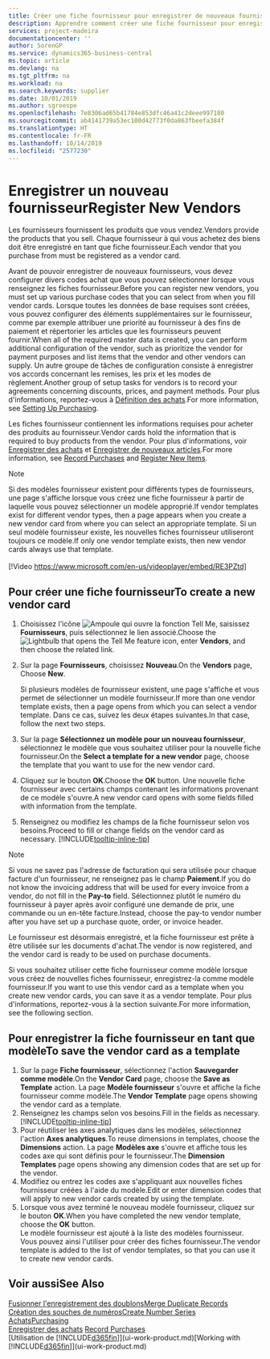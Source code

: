 ```yaml
---
title: Créer une fiche fournisseur pour enregistrer de nouveaux fournisseurs | Microsoft Docs
description: Apprendre comment créer une fiche fournisseur pour enregistrer un nouveau fournisseur.
services: project-madeira
documentationcenter: ''
author: SorenGP
ms.service: dynamics365-business-central
ms.topic: article
ms.devlang: na
ms.tgt_pltfrm: na
ms.workload: na
ms.search.keywords: supplier
ms.date: 10/01/2019
ms.author: sgroespe
ms.openlocfilehash: 7e8306ad65b41784e853dfc46a41c2deee997180
ms.sourcegitcommit: ab4141739a53ec100d42773f0da863fbeefa384f
ms.translationtype: HT
ms.contentlocale: fr-FR
ms.lasthandoff: 10/14/2019
ms.locfileid: "2577230"
---
```

# <a name="register-new-vendors"></a><span data-ttu-id="cbe46-103">Enregistrer un nouveau fournisseur</span><span class="sxs-lookup"><span data-stu-id="cbe46-103">Register New Vendors</span></span>
<span data-ttu-id="cbe46-104">Les fournisseurs fournissent les produits que vous vendez.</span><span class="sxs-lookup"><span data-stu-id="cbe46-104">Vendors provide the products that you sell.</span></span> <span data-ttu-id="cbe46-105">Chaque fournisseur à qui vous achetez des biens doit être enregistré en tant que fiche fournisseur.</span><span class="sxs-lookup"><span data-stu-id="cbe46-105">Each vendor that you purchase from must be registered as a vendor card.</span></span>

<span data-ttu-id="cbe46-106">Avant de pouvoir enregistrer de nouveaux fournisseurs, vous devez configurer divers codes achat que vous pouvez sélectionner lorsque vous renseignez les fiches fournisseur.</span><span class="sxs-lookup"><span data-stu-id="cbe46-106">Before you can register new vendors, you must set up various purchase codes that you can select from when you fill vendor cards.</span></span> <span data-ttu-id="cbe46-107">Lorsque toutes les données de base requises sont créées, vous pouvez configurer des éléments supplémentaires sur le fournisseur, comme par exemple attribuer une priorité au fournisseur à des fins de paiement et répertorier les articles que les fournisseurs peuvent fournir.</span><span class="sxs-lookup"><span data-stu-id="cbe46-107">When all of the required master data is created, you can perform additional configuration of the vendor, such as prioritize the vendor for payment purposes and list items that the vendor and other vendors can supply.</span></span> <span data-ttu-id="cbe46-108">Un autre groupe de tâches de configuration consiste à enregistrer vos accords concernant les remises, les prix et les modes de règlement.</span><span class="sxs-lookup"><span data-stu-id="cbe46-108">Another group of setup tasks for vendors is to record your agreements concerning discounts, prices, and payment methods.</span></span> <span data-ttu-id="cbe46-109">Pour plus d'informations, reportez-vous à [Définition des achats](purchasing-setup-purchasing.md).</span><span class="sxs-lookup"><span data-stu-id="cbe46-109">For more information, see [Setting Up Purchasing](purchasing-setup-purchasing.md).</span></span>

<span data-ttu-id="cbe46-110">Les fiches fournisseur contiennent les informations requises pour acheter des produits au fournisseur.</span><span class="sxs-lookup"><span data-stu-id="cbe46-110">Vendor cards hold the information that is required to buy products from the vendor.</span></span> <span data-ttu-id="cbe46-111">Pour plus d'informations, voir [Enregistrer des achats](purchasing-how-record-purchases.md) et [Enregistrer de nouveaux articles](inventory-how-register-new-items.md).</span><span class="sxs-lookup"><span data-stu-id="cbe46-111">For more information, see [Record Purchases](purchasing-how-record-purchases.md) and [Register New Items](inventory-how-register-new-items.md).</span></span>

> [!NOTE]  
>   <span data-ttu-id="cbe46-112">Si des modèles fournisseur existent pour différents types de fournisseurs, une page s'affiche lorsque vous créez une fiche fournisseur à partir de laquelle vous pouvez sélectionner un modèle approprié.</span><span class="sxs-lookup"><span data-stu-id="cbe46-112">If vendor templates exist for different vendor types, then a page appears when you create a new vendor card from where you can select an appropriate template.</span></span> <span data-ttu-id="cbe46-113">Si un seul modèle fournisseur existe, les nouvelles fiches fournisseur utiliseront toujours ce modèle.</span><span class="sxs-lookup"><span data-stu-id="cbe46-113">If only one vendor template exists, then new vendor cards always use that template.</span></span>
<br><br>
> [!Video https://www.microsoft.com/en-us/videoplayer/embed/RE3PZtd]

## <a name="to-create-a-new-vendor-card"></a><span data-ttu-id="cbe46-114">Pour créer une fiche fournisseur</span><span class="sxs-lookup"><span data-stu-id="cbe46-114">To create a new vendor card</span></span>
1. <span data-ttu-id="cbe46-115">Choisissez l'icône ![Ampoule qui ouvre la fonction Tell Me](media/ui-search/search_small.png "Dites-moi ce que vous voulez faire"), saisissez **Fournisseurs**, puis sélectionnez le lien associé.</span><span class="sxs-lookup"><span data-stu-id="cbe46-115">Choose the ![Lightbulb that opens the Tell Me feature](media/ui-search/search_small.png "Tell me what you want to do") icon, enter **Vendors**, and then choose the related link.</span></span>  
2. <span data-ttu-id="cbe46-116">Sur la page **Fournisseurs**, choisissez **Nouveau**.</span><span class="sxs-lookup"><span data-stu-id="cbe46-116">On the **Vendors** page, Choose **New**.</span></span>

    <span data-ttu-id="cbe46-117">Si plusieurs modèles de fournisseur existent, une page s'affiche et vous permet de sélectionner un modèle fournisseur.</span><span class="sxs-lookup"><span data-stu-id="cbe46-117">If more than one vendor template exists, then a page opens from which you can select a vendor template.</span></span> <span data-ttu-id="cbe46-118">Dans ce cas, suivez les deux étapes suivantes.</span><span class="sxs-lookup"><span data-stu-id="cbe46-118">In that case, follow the next two steps.</span></span>
3. <span data-ttu-id="cbe46-119">Sur la page **Sélectionnez un modèle pour un nouveau fournisseur**, sélectionnez le modèle que vous souhaitez utiliser pour la nouvelle fiche fournisseur.</span><span class="sxs-lookup"><span data-stu-id="cbe46-119">On the **Select a template for a new vendor** page, choose the template that you want to use for the new vendor card.</span></span>
4. <span data-ttu-id="cbe46-120">Cliquez sur le bouton **OK**.</span><span class="sxs-lookup"><span data-stu-id="cbe46-120">Choose the **OK** button.</span></span> <span data-ttu-id="cbe46-121">Une nouvelle fiche fournisseur avec certains champs contenant les informations provenant de ce modèle s'ouvre.</span><span class="sxs-lookup"><span data-stu-id="cbe46-121">A new vendor card opens with some fields filled with information from the template.</span></span>
5. <span data-ttu-id="cbe46-122">Renseignez ou modifiez les champs de la fiche fournisseur selon vos besoins.</span><span class="sxs-lookup"><span data-stu-id="cbe46-122">Proceed to fill or change fields on the vendor card as necessary.</span></span> [!INCLUDE[tooltip-inline-tip](includes/tooltip-inline-tip_md.md)]

> [!NOTE]  
>   <span data-ttu-id="cbe46-123">Si vous ne savez pas l'adresse de facturation qui sera utilisée pour chaque facture d'un fournisseur, ne renseignez pas le champ **Paiement**.</span><span class="sxs-lookup"><span data-stu-id="cbe46-123">If you do not know the invoicing address that will be used for every invoice from a vendor, do not fill in the **Pay-to** field.</span></span> <span data-ttu-id="cbe46-124">Sélectionnez plutôt le numéro du fournisseur à payer après avoir configuré une demande de prix, une commande ou un en-tête facture.</span><span class="sxs-lookup"><span data-stu-id="cbe46-124">Instead, choose the pay-to vendor number after you have set up a purchase quote, order, or invoice header.</span></span>

<span data-ttu-id="cbe46-125">Le fournisseur est désormais enregistré, et la fiche fournisseur est prête à être utilisée sur les documents d'achat.</span><span class="sxs-lookup"><span data-stu-id="cbe46-125">The vendor is now registered, and the vendor card is ready to be used on purchase documents.</span></span>

<span data-ttu-id="cbe46-126">Si vous souhaitez utiliser cette fiche fournisseur comme modèle lorsque vous créez de nouvelles fiches fournisseur, enregistrez-la comme modèle fournisseur.</span><span class="sxs-lookup"><span data-stu-id="cbe46-126">If you want to use this vendor card as a template when you create new vendor cards, you can save it as a vendor template.</span></span> <span data-ttu-id="cbe46-127">Pour plus d'informations, reportez-vous à la section suivante.</span><span class="sxs-lookup"><span data-stu-id="cbe46-127">For more information, see the following section.</span></span>

## <a name="to-save-the-vendor-card-as-a-template"></a><span data-ttu-id="cbe46-128">Pour enregistrer la fiche fournisseur en tant que modèle</span><span class="sxs-lookup"><span data-stu-id="cbe46-128">To save the vendor card as a template</span></span>
1. <span data-ttu-id="cbe46-129">Sur la page **Fiche fournisseur**, sélectionnez l'action **Sauvegarder comme modèle**.</span><span class="sxs-lookup"><span data-stu-id="cbe46-129">On the **Vendor Card** page, choose the **Save as Template** action.</span></span> <span data-ttu-id="cbe46-130">La page **Modèle fournisseur** s'ouvre et affiche la fiche fournisseur comme modèle.</span><span class="sxs-lookup"><span data-stu-id="cbe46-130">The **Vendor Template** page opens showing the vendor card as a template.</span></span>
2. <span data-ttu-id="cbe46-131">Renseignez les champs selon vos besoins.</span><span class="sxs-lookup"><span data-stu-id="cbe46-131">Fill in the fields as necessary.</span></span> [!INCLUDE[tooltip-inline-tip](includes/tooltip-inline-tip_md.md)]
3. <span data-ttu-id="cbe46-132">Pour réutiliser les axes analytiques dans les modèles, sélectionnez l'action **Axes analytiques**.</span><span class="sxs-lookup"><span data-stu-id="cbe46-132">To reuse dimensions in templates, choose the **Dimensions** action.</span></span> <span data-ttu-id="cbe46-133">La page **Modèles axe** s'ouvre et affiche tous les codes axe qui sont définis pour le fournisseur.</span><span class="sxs-lookup"><span data-stu-id="cbe46-133">The **Dimension Templates** page opens showing any dimension codes that are set up for the vendor.</span></span>
4. <span data-ttu-id="cbe46-134">Modifiez ou entrez les codes axe s'appliquant aux nouvelles fiches fournisseur créées à l'aide du modèle.</span><span class="sxs-lookup"><span data-stu-id="cbe46-134">Edit or enter dimension codes that will apply to new vendor cards created by using the template.</span></span>
5. <span data-ttu-id="cbe46-135">Lorsque vous avez terminé le nouveau modèle fournisseur, cliquez sur le bouton **OK**.</span><span class="sxs-lookup"><span data-stu-id="cbe46-135">When you have completed the new vendor template, choose the **OK** button.</span></span>  
   <span data-ttu-id="cbe46-136">Le modèle fournisseur est ajouté à la liste des modèles fournisseur. Vous pouvez ainsi l'utiliser pour créer des fiches fournisseur.</span><span class="sxs-lookup"><span data-stu-id="cbe46-136">The vendor template is added to the list of vendor templates, so that you can use it to create new vendor cards.</span></span>

## <a name="see-also"></a><span data-ttu-id="cbe46-137">Voir aussi</span><span class="sxs-lookup"><span data-stu-id="cbe46-137">See Also</span></span>
[<span data-ttu-id="cbe46-138">Fusionner l'enregistrement des doublons</span><span class="sxs-lookup"><span data-stu-id="cbe46-138">Merge Duplicate Records</span></span>](sales-how-merge-duplicate-records.md)  
[<span data-ttu-id="cbe46-139">Création des souches de numéros</span><span class="sxs-lookup"><span data-stu-id="cbe46-139">Create Number Series</span></span>](ui-create-number-series.md)  
[<span data-ttu-id="cbe46-140">Achats</span><span class="sxs-lookup"><span data-stu-id="cbe46-140">Purchasing</span></span>](purchasing-manage-purchasing.md)  
<span data-ttu-id="cbe46-141">[Enregistrer des achats](purchasing-how-record-purchases.md) </span><span class="sxs-lookup"><span data-stu-id="cbe46-141">[Record Purchases](purchasing-how-record-purchases.md) </span></span>  
<span data-ttu-id="cbe46-142">[Utilisation de [!INCLUDE[d365fin](includes/d365fin_md.md)]](ui-work-product.md)</span><span class="sxs-lookup"><span data-stu-id="cbe46-142">[Working with [!INCLUDE[d365fin](includes/d365fin_md.md)]](ui-work-product.md)</span></span>  
